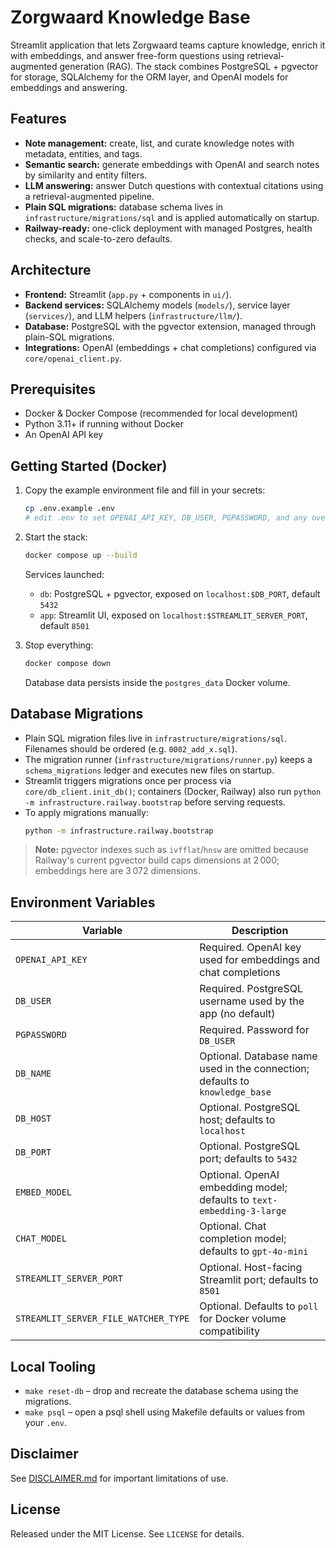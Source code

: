 # Zorgwaard Knowledge Base

Streamlit application that lets Zorgwaard teams capture knowledge, enrich it with embeddings, and answer free-form questions using retrieval-augmented generation (RAG). The stack combines PostgreSQL + pgvector for storage, SQLAlchemy for the ORM layer, and OpenAI models for embeddings and answering.

## Features
- **Note management:** create, list, and curate knowledge notes with metadata, entities, and tags.
- **Semantic search:** generate embeddings with OpenAI and search notes by similarity and entity filters.
- **LLM answering:** answer Dutch questions with contextual citations using a retrieval-augmented pipeline.
- **Plain SQL migrations:** database schema lives in `infrastructure/migrations/sql` and is applied automatically on startup.
- **Railway-ready:** one-click deployment with managed Postgres, health checks, and scale-to-zero defaults.

## Architecture
- **Frontend:** Streamlit (`app.py` + components in `ui/`).
- **Backend services:** SQLAlchemy models (`models/`), service layer (`services/`), and LLM helpers (`infrastructure/llm/`).
- **Database:** PostgreSQL with the pgvector extension, managed through plain-SQL migrations.
- **Integrations:** OpenAI (embeddings + chat completions) configured via `core/openai_client.py`.

## Prerequisites
- Docker & Docker Compose (recommended for local development)
- Python 3.11+ if running without Docker
- An OpenAI API key

## Getting Started (Docker)
1. Copy the example environment file and fill in your secrets:
   ```bash
   cp .env.example .env
   # edit .env to set OPENAI_API_KEY, DB_USER, PGPASSWORD, and any overrides you need
   ```
2. Start the stack:
   ```bash
   docker compose up --build
   ```
   Services launched:
   - `db`: PostgreSQL + pgvector, exposed on `localhost:$DB_PORT`, default `5432`
   - `app`: Streamlit UI, exposed on `localhost:$STREAMLIT_SERVER_PORT`, default `8501`

3. Stop everything:
   ```bash
   docker compose down
   ```
   Database data persists inside the `postgres_data` Docker volume.

## Database Migrations
- Plain SQL migration files live in `infrastructure/migrations/sql`. Filenames should be ordered (e.g. `0002_add_x.sql`).
- The migration runner (`infrastructure/migrations/runner.py`) keeps a `schema_migrations` ledger and executes new files on startup.
- Streamlit triggers migrations once per process via `core/db_client.init_db()`; containers (Docker, Railway) also run `python -m infrastructure.railway.bootstrap` before serving requests.
- To apply migrations manually:
  ```bash
  python -m infrastructure.railway.bootstrap
  ```

> **Note:** pgvector indexes such as `ivfflat`/`hnsw` are omitted because Railway's current pgvector build caps dimensions at 2 000; embeddings here are 3 072 dimensions.

## Environment Variables
| Variable | Description |
| --- | --- |
| `OPENAI_API_KEY` | Required. OpenAI key used for embeddings and chat completions |
| `DB_USER` | Required. PostgreSQL username used by the app (no default) |
| `PGPASSWORD` | Required. Password for `DB_USER` |
| `DB_NAME` | Optional. Database name used in the connection; defaults to `knowledge_base` |
| `DB_HOST` | Optional. PostgreSQL host; defaults to `localhost` |
| `DB_PORT` | Optional. PostgreSQL port; defaults to `5432` |
| `EMBED_MODEL` | Optional. OpenAI embedding model; defaults to `text-embedding-3-large` |
| `CHAT_MODEL` | Optional. Chat completion model; defaults to `gpt-4o-mini` |
| `STREAMLIT_SERVER_PORT` | Optional. Host-facing Streamlit port; defaults to `8501` |
| `STREAMLIT_SERVER_FILE_WATCHER_TYPE` | Optional. Defaults to `poll` for Docker volume compatibility |

## Local Tooling
- `make reset-db` – drop and recreate the database schema using the migrations.
- `make psql` – open a psql shell using Makefile defaults or values from your `.env`.

## Disclaimer
See [DISCLAIMER.md](DISCLAIMER.md) for important limitations of use.

## License
Released under the MIT License. See `LICENSE` for details.
